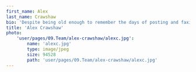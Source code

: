 ```yaml
---
first_name: Alex
last_name: Crawshaw
bio: 'Despite being old enough to remember the days of posting and faxing press releases, long-suffering Sheffield Wednesday fan, Alex definitely considers himself a digital native (even if only in spirit!).  He hasn’t gone as far as buying shares in Apple or changing his name to Alexa just yet, but Alex is Spark’s resident tech gadget geek. In his 16+ years in PR, Alex’s biggest buzz still is from achieving coverage for clients, from securing product news in a trade publication through to a feature inclusion in a national.'
title: 'Alex Crawshaw'
photo:
    'user/pages/09.Team/alex-crawshaw/alexc.jpg':
        name: 'alexc.jpg'
        type: image/jpeg
        size: 94528
        path: 'user/pages/09.Team/alex-crawshaw/alexc.jpg'
---
```

